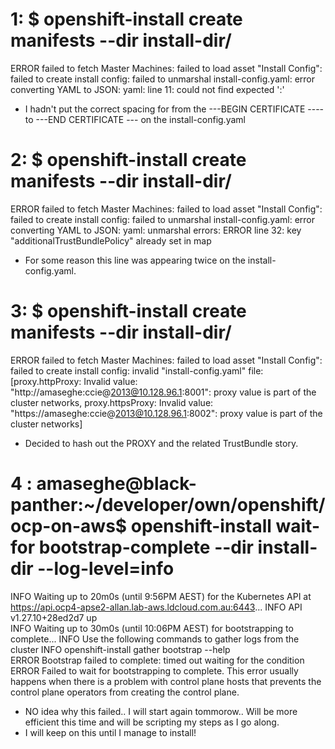 # 1: $ openshift-install create manifests --dir install-dir/
ERROR failed to fetch Master Machines: failed to load asset "Install Config": failed to create install config: failed to unmarshal install-config.yaml: error converting YAML to JSON: yaml: line 11: could not find expected ':' 

- I hadn't put the correct spacing for from the ---BEGIN CERTIFICATE ---- to ---END CERTIFICATE --- on the install-config.yaml

# 2: $ openshift-install create manifests --dir install-dir/
ERROR failed to fetch Master Machines: failed to load asset "Install Config": failed to create install config: failed to unmarshal install-config.yaml: error converting YAML to JSON: yaml: unmarshal errors: 
ERROR   line 32: key "additionalTrustBundlePolicy" already set in map 

- For some reason this line was appearing twice on the install-config.yaml.

# 3: $ openshift-install create manifests --dir install-dir/
ERROR failed to fetch Master Machines: failed to load asset "Install Config": failed to create install config: invalid "install-config.yaml" file: [proxy.httpProxy: Invalid value: "http://amaseghe:ccie@2013@10.128.96.1:8001": proxy value is part of the cluster networks, proxy.httpsProxy: Invalid value: "https://amaseghe:ccie@2013@10.128.96.1:8002": proxy value is part of the cluster networks]

- Decided to hash out the PROXY and the related TrustBundle story.

# 4 : amaseghe@black-panther:~/developer/own/openshift/ocp-on-aws$ openshift-install wait-for bootstrap-complete --dir install-dir --log-level=info
INFO Waiting up to 20m0s (until 9:56PM AEST) for the Kubernetes API at https://api.ocp4-apse2-allan.lab-aws.ldcloud.com.au:6443... 
INFO API v1.27.10+28ed2d7 up                      
INFO Waiting up to 30m0s (until 10:06PM AEST) for bootstrapping to complete... 
INFO Use the following commands to gather logs from the cluster 
INFO openshift-install gather bootstrap --help    
ERROR Bootstrap failed to complete: timed out waiting for the condition 
ERROR Failed to wait for bootstrapping to complete. This error usually happens when there is a problem with control plane hosts that prevents the control plane operators from creating the control plane. 

- NO idea why this failed.. I will start again tommorow.. Will be more efficient this time and will be scripting my steps as I go along.
- I will keep on this until I manage to install!